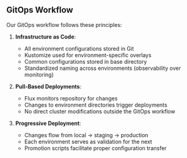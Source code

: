 ## GitOps Workflow

Our GitOps workflow follows these principles:

1. **Infrastructure as Code**:

   - All environment configurations stored in Git
   - Kustomize used for environment-specific overlays
   - Common configurations stored in base directory
   - Standardized naming across environments (observability over monitoring)

2. **Pull-Based Deployments**:

   - Flux monitors repository for changes
   - Changes to environment directories trigger deployments
   - No direct cluster modifications outside the GitOps workflow

3. **Progressive Deployment**:
   - Changes flow from local → staging → production
   - Each environment serves as validation for the next
   - Promotion scripts facilitate proper configuration transfer 